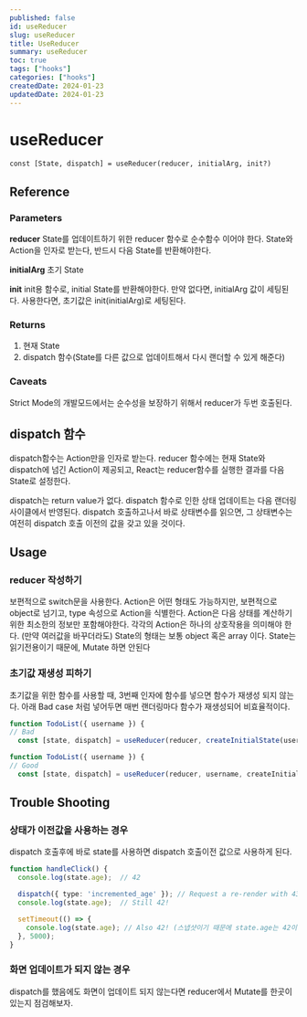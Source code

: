 ```yaml
---
published: false
id: useReducer
slug: useReducer
title: UseReducer
summary: useReducer
toc: true
tags: ["hooks"]
categories: ["hooks"]
createdDate: 2024-01-23
updatedDate: 2024-01-23
---
```


# useReducer

```tsx
const [State, dispatch] = useReducer(reducer, initialArg, init?)
```

## Reference
### Parameters
**reducer**
State를 업데이트하기 위한 reducer 함수로 순수함수 이어야 한다.
State와 Action을 인자로 받는다, 반드시 다음 State를 반환해야한다.

**initialArg**
초기 State

**init**
init용 함수로, initial State를 반환해야한다.
만약 없다면, initialArg 값이 세팅된다. 
사용한다면, 초기값은 init(initialArg)로 세팅된다.

### Returns
1. 현재 State
2. dispatch 함수(State를 다른 값으로 업데이트해서 다시 랜더할 수 있게 해준다)

### Caveats
Strict Mode의 개발모드에서는 순수성을 보장하기 위해서 reducer가 두번 호출된다.

## dispatch 함수
dispatch함수는 Action만을 인자로 받는다.
reducer 함수에는 현재 State와 dispatch에 넘긴 Action이 제공되고,
React는 reducer함수를 실행한 결과를 다음 State로 설정한다.

dispatch는 return value가 없다.
dispatch 함수로 인한 상태 업데이트는 다음 랜더링 사이클에서 반영된다.
dispatch 호출하고나서 바로 상태변수를 읽으면, 그 상태변수는 여전히 dispatch 호출 이전의 값을 갖고 있을 것이다.

## Usage

### reducer 작성하기
보편적으로 switch문을 사용한다.
Action은 어떤 형태도 가능하지만, 보편적으로 object로 넘기고, type 속성으로 Action을 식별한다.
Action은 다음 상태를 계산하기 위한 최소한의 정보만 포함해야한다.
각각의 Action은 하나의 상호작용을 의미해야 한다. (만약 여러값을 바꾸더라도)
State의 형태는 보통 object 혹은 array 이다.
State는 읽기전용이기 때문에, Mutate 하면 안된다

### 초기값 재생성 피하기

초기값을 위한 함수를 사용할 때, 3번째 인자에 함수를 넣으면 함수가 재생성 되지 않는다.
아래 Bad case 처럼 넣어두면 매번 랜더링마다 함수가 재생성되어 비효율적이다.

```typescript
function TodoList({ username }) {
// Bad
  const [state, dispatch] = useReducer(reducer, createInitialState(username));

function TodoList({ username }) {
// Good
  const [state, dispatch] = useReducer(reducer, username, createInitialState);
```

## Trouble Shooting

### 상태가 이전값을 사용하는 경우

dispatch 호출후에 바로 state를 사용하면 dispatch 호출이전 값으로 사용하게 된다.
```typescript
function handleClick() {
  console.log(state.age);  // 42

  dispatch({ type: 'incremented_age' }); // Request a re-render with 43
  console.log(state.age);  // Still 42!

  setTimeout(() => {
    console.log(state.age); // Also 42! (스냅샷이기 때문에 state.age는 42이다.)
  }, 5000);
}
```

### 화면 업데이트가 되지 않는 경우
dispatch를 했음에도 화면이 업데이트 되지 않는다면 reducer에서 Mutate를 한곳이 있는지 점검해보자.
